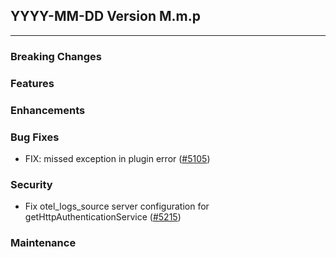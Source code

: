 ## YYYY-MM-DD Version M.m.p

---

### Breaking Changes


### Features


### Enhancements


### Bug Fixes
* FIX: missed exception in plugin error ([#5105](https://github.com/opensearch-project/data-prepper/pull/5105))


### Security
* Fix otel_logs_source server configuration for getHttpAuthenticationService ([#5215](https://github.com/opensearch-project/data-prepper/pull/5215))


### Maintenance
